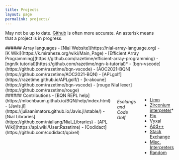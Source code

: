 ```yaml
---
title: Projects
layout: page
permalink: projects/
---
```


May not be up to date. [Github](https://github.com/razetime) is often more accurate. An asterisk means that a project is in progress.
<div class="row">
  <div class="six columns" markdown="1">
###### Array languages
  - [Nial Website](https://nial-array-language.org)
  - [K Wiki](https://k.miraheze.org/wiki/Main_Page)
  - [Efficient Array Programming](https://github.com/razetime/efficient-array-programming)
  - [ngn/k tutorial](https://github.com/razetime/ngn-k-tutorial)*
  - [bqn-vscode](https://github.com/razetime/bqn-vscode)
  - [AOC2021-BQN](https://github.com/razetime/AOC2021-BQN)
  - [APLgolf](https://razetime.github.io/APLgolf/)
  - [k-akoune](https://github.com/razetime/bqn-vscode)
  - [rouge Nial lexer](https://github.com/razetime/rouge)

  </div>
  <div class="six columns" markdown="1">
###### Contributions
  - [BQN REPL help](https://mlochbaum.github.io/BQN/help/index.html)
  - [Javis.jl](https://juliaanimators.github.io/Javis.jl/stable/)
  - [Nial Libraries](https://github.com/niallang/Nial_Libraries)
  - [APL Wiki](https://apl.wiki/User:Razetime)
  - [Codidact](https://github.com/codidact/qpixel)

###### Esolangs and Code Golf
  - [Limn](https://github.com/razetime/Limn)
  - [Zirconium interpreter](https://github.com/razetime/Zirconium)*
  - [Pip](https://dloscutoff.github.io)
  - [Vyxal](https://github.com/Vyxal/Vyxal)
  - [Add++](https://github.com/cairdcoinheringaahing/AddPlusPlus/wiki)
  - [Stack Exchange](https://codegolf.stackexchange.com/users/80214/razetime)
  - [Misc. Interpreters](https://git.osmarks.net/razetime/esolangs)
  - [Random](https://github.com/razetime/random-rec)
  </div>
</div>